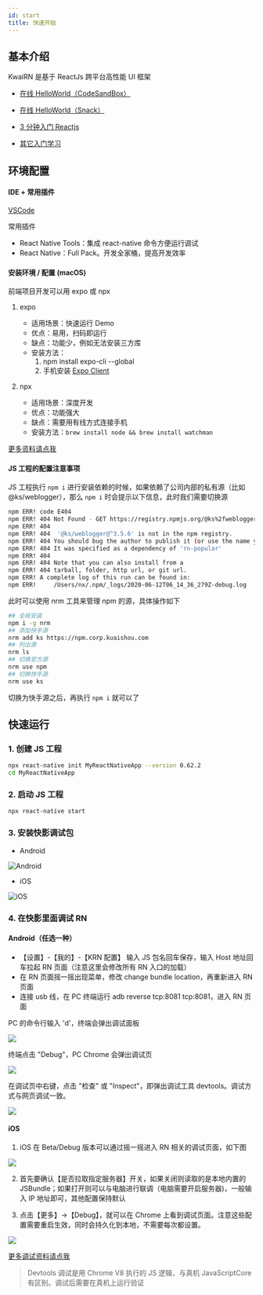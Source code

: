 ```yaml
---
id: start
title: 快速开始
---
```



## 基本介绍

KwaiRN 是基于 ReactJs 跨平台高性能 UI 框架

+ [在线 HelloWorld（CodeSandBox）](https://codesandbox.io/s/awesome-shadow-upt2g?file=/src/App.js)
	
+ [在线 HelloWorld（Snack）](https://snack.expo.io/)

+ [3 分钟入门 Reactjs](https://reactnative.dev/docs/intro-react)

+ [其它入门学习](https://reactnative.cn/docs/intro-react-native-components)

## 环境配置
#### IDE + 常用插件

[VSCode](https://code.visualstudio.com/)

常用插件

+ React Native Tools：集成 react-native 命令方便运行调试
+ React Native：Full Pack。开发全家桶，提高开发效率
		
#### 安装环境 / 配置 (macOS)

前端项目开发可以用 expo 或 npx

1. expo
	
	+ 适用场景：快速运行 Demo
	+ 优点：易用，扫码即运行
	+ 缺点：功能少，例如无法安装三方库
	+ 安装方法：
		1. npm install expo-cli --global
		2. 手机安装 [Expo Client](https://expo.io/tools##client)

2. npx

	+ 适用场景：深度开发
	+ 优点：功能强大
	+ 缺点：需要用有线方式连接手机
	+ 安装方法：`brew install node && brew install watchman`

[更多资料请点我](https://reactnative.dev/docs/environment-setup)

#### JS 工程的配置注意事项
JS 工程执行 `npm i` 进行安装依赖的时候，如果依赖了公司内部的私有源（比如 @ks/weblogger），那么 `npm i` 时会提示以下信息，此时我们需要切换源

```sh
npm ERR! code E404
npm ERR! 404 Not Found - GET https://registry.npmjs.org/@ks%2fweblogger - Not found
npm ERR! 404
npm ERR! 404  '@ks/weblogger@^3.5.6' is not in the npm registry.
npm ERR! 404 You should bug the author to publish it (or use the name yourself!)
npm ERR! 404 It was specified as a dependency of 'rn-popular'
npm ERR! 404
npm ERR! 404 Note that you can also install from a
npm ERR! 404 tarball, folder, http url, or git url.
npm ERR! A complete log of this run can be found in:
npm ERR!     /Users/nx/.npm/_logs/2020-06-12T06_14_36_279Z-debug.log
```

此时可以使用 nrm 工具来管理 npm 的源，具体操作如下

```sh
## 全局安装
npm i -g nrm
## 添加快手源
nrm add ks https://npm.corp.kuaishou.com
## 列出源
nrm ls
## 切换官方源
nrm use npm
## 切换快手源
nrm use ks
```

切换为快手源之后，再执行 `npm i` 就可以了


## 快速运行
### 1. 创建 JS 工程

```sh
npx react-native init MyReactNativeApp --version 0.62.2
cd MyReactNativeApp
```

### 2. 启动 JS 工程

```sh
npx react-native start
```

### 3. 安装快影调试包

+ Android

![Android](http://keep.corp.kuaishou.com/api/common/qrcode/text?url=https://multiserver.corp.kuaishou.com/data_multiserver/test/kuaiying/Android/335f2f917cedece97d64548b6853b610/kuaiying-vivo--5.4.0.504000-cf1ea65460-test.apk&box_size=8)

+ iOS

![iOS](http://keep.corp.kuaishou.com/api/common/qrcode/text?url=itms-services%3A//%3Faction%3Ddownload-manifest%26url%3Dhttps%3A//multiserver.corp.kuaishou.com/data_multiserver/test/KwaiYDelux/iOS/44c2b301236e85f6334ff657ec6f6d30/app.plist&box_size=8)

### 4. 在快影里面调试 RN

#### Android（任选一种）

+ 【设置】-【我的】-【KRN 配置】 输入 JS 包名回车保存，输入 Host 地址回车拉起 RN 页面（注意这里会修改所有 RN 入口的加载）
+ 在 RN 页面摇一摇出现菜单，修改 change bundle location，再重新进入 RN 页面
+ 连接 usb 线，在 PC 终端运行 adb reverse tcp:8081 tcp:8081，进入 RN 页面

PC 的命令行输入 'd'，终端会弹出调试面板

![](../static/img/android_debug1.png)

终端点击 "Debug"，PC Chrome 会弹出调试页

![](../static/img/android_debug2.png)

在调试页中右键，点击 "检查" 或 "Inspect"，即弹出调试工具 devtools。调试方式与网页调试一致。

![](../static/img/android_debug3.png)

#### iOS

1. iOS 在 Beta/Debug 版本可以通过摇一摇进入 RN 相关的调试页面，如下图

![](../static/img/iOS_debug.png)

2. 首先要确认【是否拉取指定服务器】开关，如果关闭则读取的是本地内置的 JSBundle；如果打开则可以与电脑进行联调（电脑需要开启服务器)，一般输入 IP 地址即可，其他配置保持默认

3. 点击【更多】->【Debug】，就可以在 Chrome 上看到调试页面。注意这些配置需要重启生效，同时会持久化到本地，不需要每次都设置。

![](../static/img/iOS_debug2.png)


[更多调试资料请点我](https://reactnative.dev/docs/debugging)

> Devtools 调试是用 Chrome V8 执行的 JS 逻辑，与真机 JavaScriptCore 有区别。调试后需要在真机上运行验证